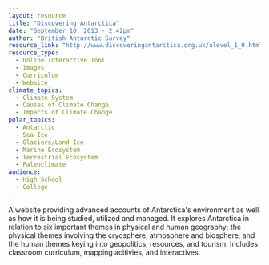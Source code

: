 ```yaml
---
layout: resource
title: "Discovering Antarctica"
date: "September 10, 2013 - 2:42pm"
author: "British Antarctic Survey"
resource_link: "http://www.discoveringantarctica.org.uk/alevel_1_0.html"
resource_type:
  - Online Interactive Tool
  - Images
  - Curriculum
  - Website
climate_topics:
  - Climate System
  - Causes of Climate Change
  - Impacts of Climate Change
polar_topics:
  - Antarctic
  - Sea Ice
  - Glaciers/Land Ice
  - Marine Ecosystem
  - Terrestrial Ecosystem
  - Paleoclimate
audience:
  - High School
  - College
---
```


A website providing advanced accounts of Antarctica's environment as well as how it is being studied, utilized and managed. It explores Antarctica in relation to six important themes in physical and human geography; the physical themes involving the cryosphere, atmosphere and biosphere, and the human themes keying into geopolitics, resources, and tourism.  Includes classroom curriculum, mapping acitivies, and interactives.